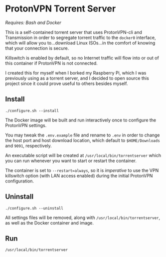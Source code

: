 # ProtonVPN Torrent Server

*Requires: Bash and Docker*

This is a self-contained torrent server that uses ProtonVPN-cli and Transmission in order to segregate torrent traffic to the `docker0` interface, which will allow you to...download Linux ISOs...in the comfort of knowing that your connection is secure.

Killswitch is enabled by default, so no Internet traffic will flow into or out of this container if ProtonVPN is not connected.

I created this for myself when I borked my Raspberry Pi, which I was previously using as a torrent server, and I decided to open source this project since it could prove useful to others besides myself.


## Install

```
./configure.sh --install
```

The Docker image will be built and run interactively once to configure the ProtonVPN settings.

You may tweak the `.env.example` file and rename to `.env` in order to change the host port and host download location, which default to `$HOME/Downloads` and `9091`, respectively.

An executable script will be created at `/usr/local/bin/torrentserver` which you can run whenever you want to start or restart the container.

The container is set to `--restart=always`, so it is *imperative* to use the VPN killswitch option (with LAN access enabled) during the initial ProtonVPN configuration.

## Uninstall

```
./configure.sh --uninstall
```

All settings files will be removed, along with `/usr/local/bin/torrentserver`, as well as the Docker container and image.

## Run

```
/usr/local/bin/torrentserver
```

